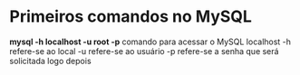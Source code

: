 # Primeiros comandos no MySQL

**mysql -h localhost -u root -p** 
 comando para acessar o MySQL localhost
 -h refere-se ao local
 -u refere-se ao usuário
 -p refere-se a senha que será solicitada logo depois
